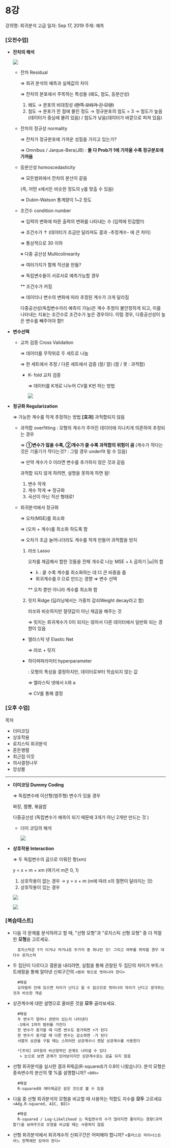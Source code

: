 # 8강

강의명: 회귀분석 고급
일자: Sep 17, 2019
주제: 예측

### [오전수업]

- **잔차의 해석**

    ![](190917_1.png)

    - 잔차 Residual

        ⇒ 회귀 분석의 예측과 실제값의 차이

        ⇒ 잔차의 분포에서 주목하는 특성들 (왜도, 첨도, 등분산성)

        1. 왜도 → 분포의 비대칭성 ~~(한쪽 꼬리가 긴 모양)~~
        2. 첨도 → 분포가 한 점에 몰린 정도 
                → 정규분포의 첨도 = 3 
                → 첨도가 높음(데이터가 중심에 몰려 있음) / 첨도가 낮음(데이터가 바깥으로 퍼져 있음) 

    - 잔차의 정규성 normality

        ⇒ 잔차가 정규분포에 가까운 성질을 가지고 있는가?

        ⇒ Omnibus / Jarque-Bera(JB) : **둘 다 Prob가 1에 가까울 수록 정규분포에 가까움**

    - 등분산성 homoscedasticity

        ⇒  모든범위에서 잔차의 분산이 같음 

        (즉, 어떤 x에서든 비슷한 정도의 y를 맞출 수 있음)

        ⇒ Dubin-Watson 통계량이 1~2 정도

    - 조건수 condition number

        ⇒ 입력의 변화에 따른 출력의 변화를 나타내는 수  (입력에 민감함!!)

        ⇒ 조건수가 ↑ (데이터가 조금만 달라져도 결과 -추정계수- 에 큰 차이)

        ⇒ 통상적으로 30 이하

        ※ 다중 공선성 Multicolinearity

        ⇒ 여러가지가 함께 직선을 만듦?

        ⇒ 독립변수들이 서로서로 예측가능할 경우

        ** 조건수가 커짐

        ⇒ 데이터나 변수의 변화에 따라 추정된 계수가 크게 달라짐

        다중공선성(독립변수끼리 예측이 가능)은 계수 추정이 불안정하게 되고, 이를 나타내는 지표는 조건수로 조건수가 높은 경우이다.
        이럴 경우, 다중공선성이 높은 변수를 빼주어야 함!!

- **변수선택**
    - 교차 검증 Cross Validaiton

        ⇒ 데이터를 무작위로 두 세트로 나눔

        ⇒ 한 세트에서 추정 / 다른 세트에서 검증 (잘/ 잘) (잘 / 못 : 과적합)

        - K- fold 교차 검증

            ⇒ 데이터를 K개로 나누어 CV를 K번 하는 방법 

            ![](190917_2.png)

- **정규화 Regularization**

    ⇒ 가능한 계수를 작게 추정하는 방법 
         **[효과]** 과적합되지 않음

    - 과적합 overfitting : 모형의 계수가 주어진 데이터에 지나치게 의존하여 추정되는 경우

        ⇒ **①변수가 많을 수록, ②계수가 클 수록 과적합의 위험이 큼** 
            (계수가 작다는 것은 기울기가 작다는것? : 그럴 경우 underfit 될 수 있음)

        ⇒ 만약 계수가 0 이라면 변수를 추가하지 않은 것과 같음

        과적합 되지 않게 하려면, 설명을 못하게 하면 됨!
        1. 변수 작게
        2. 계수 작게 ⇒ 정규화
        3. 곡선이 아닌 직선 형태로!

    - 회귀분석에서 정규화

        ⇒ 오차(MSE)를 최소화

        ⇒ (오차 + 계수)를 최소화 하도록 함

        ⇒ 오차가 조금 늘어나더라도 계수를 작게 만들어 과적합을 방지

        1. 라쏘 Lasso 

            오차를 제곱해서 합한 것들을 전체 개수로 나눈 MSE +  λ 곱하기 |ω|의 합

            - λ : 클 수록 계수를 최소화하는 데 더 큰 비중을 줌
            - 회귀계수를 0 으로 만드는 경향 ⇒ 변수 선택

            ** 오차 뿐만 아니라 계수를 최소화 함

        2. 릿지 Ridge (딥러닝에서는 가중치 감쇠Weight decay라고 함)

            라쏘와 비슷하지만 절댓값이 아닌 제곱을 해주는 것

            ⇒ 릿지는 회귀계수가 0이 되지는 않아서 다른 데이터에서 일반화 되는 경향이 있음

        - 엘라스틱 넷 Elastic Net

            ⇒ 라쏘 + 릿지

        - 하이퍼파라미터 hyperparameter

            : 모형의 특성을 결정하지만, 데이터로부터 학습되지 않는 값

            ⇒ 엘라스틱 넷에서 λ와 a

            ⇒ CV를 통해 결정

### [오후 수업]

목차

- 더미코딩
- 상호작용
- 로지스틱 회귀분석
- 혼돈행렬
- 최근접 이웃
- 의사결정나무
- 앙상블

---

- **더미코딩 Dummy Coding**

    ⇒ 독립변수에 이산형(범주형) 변수가 있을 경우 

    <ex> 짜장, 짬뽕, 볶음밥

    다중공선성 (독립변수가 예측이 되기 때문에 3개가 아닌 2개만 만드는 것 )

    - 더미 코딩의 해석

        ![](190917_3.png)

- **상호작용 Interaction**

    ⇒ 두 독립변수의 곱으로 이뤄진 항(xm)

    y = x + m + xm (여기서  m은 0, 1)

    1. 상호작용이 없는 경우 →  y = x + m (m에 따라 x의 절편이 달라지는 것)
    2. 상호작용이 있는 경우 

    ![](190917_4.png)

    ![](190917_5.png)

### [복습테스트]

- 다음 각 문제를 분석하려고 할 때, "선형 모형"과 "로지스틱 선형 모형" 중 더 적절한 **모형**을 고르세요.

        로지스틱은 Y가 이거냐 저거냐로 두가지 중 하나인 것! 그리고 여부를 파악할 경우 대다수 로지스틱

- 두 집단이 다르다고 결론을 내리려면, 실험을 통해 관찰된 두 집단의 차이가 부트스트래핑을 통해 알아낸 신뢰구간의  `<범위 밖으로 벗어나야 한다>`

        #해설
        오차범위 안에 있으면 차이가 난다고 할 수 없으므로 벗어나야 차이가 난다고 생각하는 것과 비슷한 개념

- 상관계수에 대한 설명으로 올바른 것을 **모두** 골라보세요.

        #해설
        두 변수가 얼마나 관련이 있는지 나타낸다
        -1에서 1까지 범위를 가진다
        한 변수가 증가할 때 다른 변수도 증가하면 +가 된다
        한 변수가 증가할 때 다른 변수는 감소하면 -가 된다
        서열의 상관을 구할 때는 스피어만 상관계수나 켄달 상관계수를 사용한다
        
        *[주의] U자형의 비선형적인 관계도 나타낼 수 있다
         > 눈으로 보면 관계가 있어보이지만 상관계수로는 검출 되지 않음

- 선형 회귀분석을 실시한 결과 R제곱(R-squared)가 0.8이 나왔습니다. 분석 모형은 종속변수의 분산의 몇 %를 설명합니까? `<80%>`

        #해설
        R-squared와 에타제곱은 같은 것으로 볼 수 있음

- 다음 중 선형 회귀분석의 모형을 비교할 때 사용하는 적합도 지수를 **모두** 고르세요 `<Adg.R-squared, AIC, BIC>`

        #해설
        R-squared / Log-Likelihood 는 독립변수의 수가 많아지면 좋아지는 경향(과적합?)을 보여주므로 모형을 비교할 때는 사용하지 않음
        

- 선형 회귀분석에서 회귀계수의 신뢰구간은 어떠해야 합니까? `<플러스든 마이너스든 어느 한쪽에만 있어야 한다>`